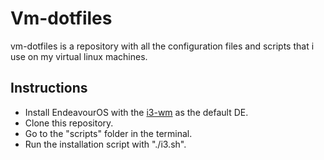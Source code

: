 # Vm-dotfiles
vm-dotfiles is a repository with all the configuration files and scripts that i use on my virtual linux machines.

## Instructions
* Install EndeavourOS with the [i3-wm](https://discovery.endeavouros.com/window-tiling-managers/i3-wm/2021/03/) as the default DE.
* Clone this repository.
* Go to the "scripts" folder in the terminal.
* Run the installation script with "./i3.sh".
